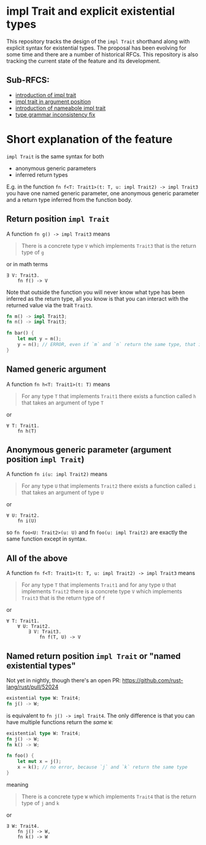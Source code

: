 # impl Trait and explicit existential types

This repository tracks the design of the `impl Trait` shorthand along
with explicit syntax for existential types. The proposal has been
evolving for some time and there are a number of historical RFCs. This
repository is also tracking the current state of the feature and its
development.

## Sub-RFCS:

* [introduction of impl trait](impl-trait.md)
* [impl trait in argument position](expand-impl-trait.md)
* [introduction of nameabole impl trait](existential-types.md)
* [type grammar inconsistency fix](https://github.com/rust-lang/rfcs/blob/master/text/2250-finalize-impl-dyn-syntax.md)

# Short explanation of the feature

`impl Trait` is the same syntax for both

* anonymous generic parameters
* inferred return types

E.g. in the function `fn f<T: Trait1>(t: T, u: impl Trait2) -> impl Trait3` you have
one named generic parameter, one anonymous generic parameter and a return type
inferred from the function body.

## Return position `impl Trait`

A function `fn g() -> impl Trait3` means

> There is a concrete type `V` which implements `Trait3` that is the return type of `g`

or in math terms

```
∃ V: Trait3.
    fn f() -> V
```

Note that outside the function you will never know what type has been inferred
as the return type, all you know is that you can interact with the returned value
via the trait `Trait3`.

```rust
fn m() -> impl Trait3;
fn n() -> impl Trait3;

fn bar() {
    let mut y = m();
    y = n(); // ERROR, even if `m` and `n` return the same type, that information is hidden by `impl Trait`
}
```

## Named generic argument

A function `fn h<T: Trait1>(t: T)` means

> For any type `T` that implements `Trait1` there exists a function called `h` that takes an argument of type `T`

or

```
∀ T: Trait1.
    fn h(T)
```

## Anonymous generic parameter (argument position `impl Trait`)

A function `fn i(u: impl Trait2)` means

> For any type `U` that implements `Trait2` there exists a function called `i` that takes an argument of type `U`

or

```
∀ U: Trait2.
    fn i(U)
```

so `fn foo<U: Trait2>(u: U)` and fn `foo(u: impl Trait2)` are exactly the same function except in syntax.

## All of the above

A function `fn f<T: Trait1>(t: T, u: impl Trait2) -> impl Trait3` means

> For any type `T` that implements `Trait1`
> and for any type `U` that implements `Trait2`
> there is a concrete type `V` which implements `Trait3` that is the return type of `f`

or

```
∀ T: Trait1.
    ∀ U: Trait2.
        ∃ V: Trait3.
            fn f(T, U) -> V
```

## Named return position `impl Trait` or "named existential types"

Not yet in nightly, though there's an open PR: https://github.com/rust-lang/rust/pull/52024

```rust
existential type W: Trait4;
fn j() -> W;
```

is equivalent to `fn j() -> impl Trait4`. The only difference is that you can have multiple functions return the *same* `W`:

```rust
existential type W: Trait4;
fn j() -> W;
fn k() -> W;

fn foo() {
    let mut x = j();
    x = k(); // no error, because `j` and `k` return the same type
}
```

meaning

> There is a concrete type `W` which implements `Trait4` that is the return type of `j` and `k`

or

```
∃ W: Trait4.
    fn j() -> W,
    fn k() -> W
```